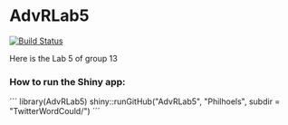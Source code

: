 # AdvRLab5
[![Build Status](https://travis-ci.org/Philhoels/AdvRLab5.svg?branch=master)](https://travis-ci.org/Philhoels/AdvRLab5)

Here is the Lab 5 of group 13

### How to run the Shiny app:
´´´
library(AdvRLab5)
shiny::runGitHub("AdvRLab5", "Philhoels", subdir = "TwitterWordCould/")
´´´

